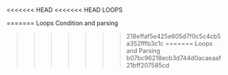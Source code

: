 <<<<<<< HEAD
<<<<<<< HEAD
LOOPS

=======
Loops Condition and parsing
>>>>>>> 218effaf5e425e605d7f0c5c4cb5a352fffb3c1c
=======
Loops and Parsing
>>>>>>> b07bc96218ecb3d744d0acaeaaf21bff207585cd
